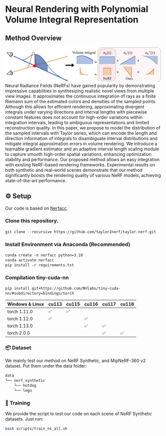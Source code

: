 # Neural Rendering with Polynomial Volume Integral Representation
## Method Overview
![Pipeline](assets/pipeline.png)
Neural Radiance Fields (NeRFs) have gained popularity by demonstrating impressive capabilities in synthesizing realistic novel views from multiple view images. It approximates the continuous integration of rays as a finite Riemann sum of the estimated colors and densities of the sampled points. Although this allows for efficient rendering, approximating divergent integrals under varying directions and interval lengths with piecewise constant features does not account for high-order variations within integration intervals, leading to ambiguous representations and limited reconstruction quality. In this paper, we propose to model the distribution of the sampled intervals with Taylor series, which can encode the length and direction information of integrals to disambiguate interval distributions and mitigate integral approximation errors in volume rendering. We introduce a learnable gradient estimator and an adaptive interval length scaling module to capture smooth high-order spatial variations, enhancing optimization stability and performance. Our proposed method allows an easy integration with existing NeRF-based rendering frameworks. Experimental results on both synthetic and real-world scenes demonstrate that our method significantly boosts the rendering quality of various NeRF models, achieving state-of-the-art performance.

## ⚙️ Setup
Our code is based on [Nerfacc](https://github.com/nerfstudio-project/nerfacc).
### Clone this repository.
```text
git clone --recursive https://github.com/taylor2nerf/taylor-nerf.git
```
### Install Environment via Anaconda (Recommended)
```text
conda create -n nerfacc python=3.10
conda activate nerfacc
pip install -r requirements.txt
```
### Compilation tiny-cuda-nn
```text
pip install git+https://github.com/NVlabs/tiny-cuda-nn/#subdirectory=bindings/torch
```
| Windows & Linux | cu113 | cu115 | cu116 | cu117 | cu118 |
|-----------------|-------|-------|-------|-------|-------|
| torch 1.11.0    | ✅    | ✅    |       |       |       |
| torch 1.12.0    | ✅    |       | ✅    |       |       |
| torch 1.13.0    |       |       | ✅    | ✅    |       |
| torch 2.0.0     |       |       |       | ✅    | ✅    |


### 📦 Dataset
We mainly test our method on NeRF Synthetic, and MipNeRF-360 v2 dataset. Put them under the data folder:
```text
data
└── nerf_synthetic
    └── hotdog
    └── lego
```

### 🏃 Training
We provide the script to test our code on each scene of NeRF Synthetic datasets. Just run:
```bash
bash scripts/train_ns_all.sh
```

